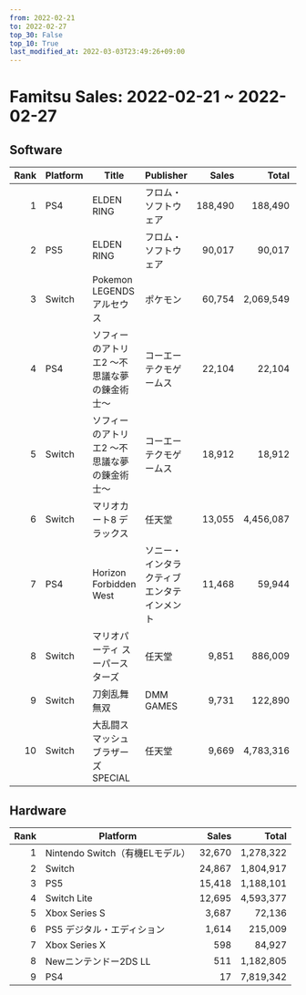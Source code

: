 ```yaml
---
from: 2022-02-21
to: 2022-02-27
top_30: False
top_10: True
last_modified_at: 2022-03-03T23:49:26+09:00
---
```

# Famitsu Sales: 2022-02-21 ~ 2022-02-27
## Software
| Rank | Platform | Title | Publisher | Sales | Total | Rate | New |
| -: | -- | -- | -- | -: | -: | -: | -- |
| 1 | PS4 | ELDEN RING | フロム・ソフトウェア | 188,490 | 188,490 |  | **New** |
| 2 | PS5 | ELDEN RING | フロム・ソフトウェア | 90,017 | 90,017 |  | **New** |
| 3 | Switch | Pokemon LEGENDS アルセウス | ポケモン | 60,754 | 2,069,549 |  |  |
| 4 | PS4 | ソフィーのアトリエ2 ～不思議な夢の錬金術士～ | コーエーテクモゲームス | 22,104 | 22,104 |  | **New** |
| 5 | Switch | ソフィーのアトリエ2 ～不思議な夢の錬金術士～ | コーエーテクモゲームス | 18,912 | 18,912 |  | **New** |
| 6 | Switch | マリオカート8 デラックス | 任天堂 | 13,055 | 4,456,087 |  |  |
| 7 | PS4 | Horizon Forbidden West | ソニー・インタラクティブエンタテインメント | 11,468 | 59,944 |  |  |
| 8 | Switch | マリオパーティ スーパースターズ | 任天堂 | 9,851 | 886,009 |  |  |
| 9 | Switch | 刀剣乱舞無双 | DMM GAMES | 9,731 | 122,890 |  |  |
| 10 | Switch | 大乱闘スマッシュブラザーズ SPECIAL | 任天堂 | 9,669 | 4,783,316 |  |  |

## Hardware
| Rank | Platform | Sales | Total |
| -: | -- | -: | -: |
| 1 | Nintendo Switch（有機ELモデル） | 32,670 | 1,278,322 |
| 2 | Switch | 24,867 | 1,804,917 |
| 3 | PS5 | 15,418 | 1,188,101 |
| 4 | Switch Lite | 12,695 | 4,593,377 |
| 5 | Xbox Series S | 3,687 | 72,136 |
| 6 | PS5 デジタル・エディション | 1,614 | 215,009 |
| 7 | Xbox Series X | 598 | 84,927 |
| 8 | Newニンテンドー2DS LL | 511 | 1,182,805 |
| 9 | PS4 | 17 | 7,819,342 |